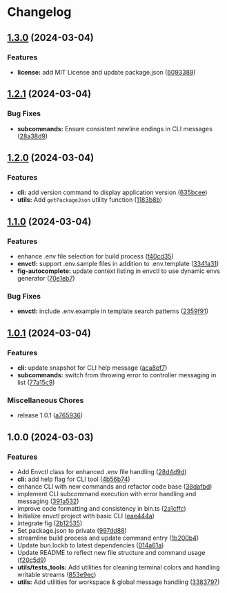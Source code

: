 # Changelog

## [1.3.0](https://github.com/JonDotsoy/envctl/compare/v1.2.1...v1.3.0) (2024-03-04)


### Features

* **license:** add MIT License and update package.json ([6093389](https://github.com/JonDotsoy/envctl/commit/6093389ed2f30e79064e59d61e0e825d3ca6e345))

## [1.2.1](https://github.com/JonDotsoy/envctl/compare/v1.2.0...v1.2.1) (2024-03-04)


### Bug Fixes

* **subcommands:** Ensure consistent newline endings in CLI messages ([28a38d9](https://github.com/JonDotsoy/envctl/commit/28a38d97b560e02c5ac01e0f83bfb60f217e0a10))

## [1.2.0](https://github.com/JonDotsoy/envctl/compare/v1.1.0...v1.2.0) (2024-03-04)


### Features

* **cli:** add version command to display application version ([635bcee](https://github.com/JonDotsoy/envctl/commit/635bcee98bce42a8ba62391013aafcb45e8573f8))
* **utils:** Add `getPackageJson` utility function ([1183b8b](https://github.com/JonDotsoy/envctl/commit/1183b8ba185c4f4499fc749bde9c7a27749e9a58))

## [1.1.0](https://github.com/JonDotsoy/envctl/compare/v1.0.1...v1.1.0) (2024-03-04)


### Features

* enhance .env file selection for build process ([f40cd35](https://github.com/JonDotsoy/envctl/commit/f40cd351657f68bab18c1a8a51f623677d7f180a))
* **envctl:** support .env.sample files in addition to .env.template ([3341a31](https://github.com/JonDotsoy/envctl/commit/3341a31e23b479af65712ccee5031e7acf62b49f))
* **fig-autocomplete:** update context listing in envctl to use dynamic envs generator ([70e1eb7](https://github.com/JonDotsoy/envctl/commit/70e1eb764e5d9b29259a2a471f86ce8eaa63f42d))


### Bug Fixes

* **envctl:** include .env.example in template search patterns ([2359f91](https://github.com/JonDotsoy/envctl/commit/2359f91a28b4b703b760d73e8fd2aed34a02dd8e))

## [1.0.1](https://github.com/JonDotsoy/envctl/compare/v1.0.0...v1.0.1) (2024-03-04)


### Features

* **cli:** update snapshot for CLI help message ([aca8ef7](https://github.com/JonDotsoy/envctl/commit/aca8ef7908062d9a81d254f45e46de3720a24e27))
* **subcommands:** switch from throwing error to controller messaging in list ([77a15c9](https://github.com/JonDotsoy/envctl/commit/77a15c952939de8a2619ec776f21074a6ed76af6))


### Miscellaneous Chores

* release 1.0.1 ([a765936](https://github.com/JonDotsoy/envctl/commit/a765936a4376fc4ab84fd084cd246a5d7bfd0cb0))

## 1.0.0 (2024-03-03)


### Features

* Add Envctl class for enhanced .env file handling ([28d4d9d](https://github.com/JonDotsoy/envctl/commit/28d4d9dcd9c007d7fe9bd382a9119c060b224760))
* **cli:** add help flag for CLI tool ([4b56b74](https://github.com/JonDotsoy/envctl/commit/4b56b74faa59dfa29a6b77f7d40f5205ca775dc0))
* enhance CLI with new commands and refactor code base ([38dafbd](https://github.com/JonDotsoy/envctl/commit/38dafbdc0838372f8845d701207ac34543cba1d8))
* implement CLI subcommand execution with error handling and messaging ([391a532](https://github.com/JonDotsoy/envctl/commit/391a532940443dc0169a45a9c511abf838614a2e))
* improve code formatting and consistency in bin.ts ([2a1cffc](https://github.com/JonDotsoy/envctl/commit/2a1cffc147517adf273f7cc56e56f8c4bd0f8c31))
* Initialize envctl project with basic CLI ([eae444a](https://github.com/JonDotsoy/envctl/commit/eae444a869cd4275edeef88478f4a02473eea9c4))
* integrate fig ([2b12535](https://github.com/JonDotsoy/envctl/commit/2b12535afa3ec274851b449c0245f3e27734ea30))
* Set package.json to private ([997dd88](https://github.com/JonDotsoy/envctl/commit/997dd88b6ee37b8b4eab98782084435cb24f7c50))
* streamline build process and update command entry ([1b200b4](https://github.com/JonDotsoy/envctl/commit/1b200b4b5d69ac719c23a8e16b947f51d035d12f))
* Update bun.lockb to latest dependencies ([014a61a](https://github.com/JonDotsoy/envctl/commit/014a61a2fbf756da08a011ee5c650b2733b333b5))
* Update README to reflect new file structure and command usage ([f20c5d9](https://github.com/JonDotsoy/envctl/commit/f20c5d9f0acb88c0b73e406c5b01787e8e19698c))
* **utils/tests_tools:** Add utilities for cleaning terminal colors and handling writable streams ([853e9ec](https://github.com/JonDotsoy/envctl/commit/853e9ecc703bd845c8cedf0c0e9a692e427413b5))
* **utils:** Add utilities for workspace & global message handling ([3383797](https://github.com/JonDotsoy/envctl/commit/33837975aae11236aa9d4870ec224363497409c4))
